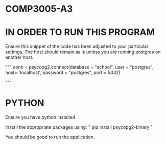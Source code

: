 # COMP3005-A3

# IN ORDER TO RUN THIS PROGRAM

Ensure this snippet of the code has been adjusted to your particular settings. The host should remain as is unless you are running postgres on another host.

"""
conn = psycopg2.connect(database = "school", 
                        user = "postgres", 
                        host= 'localhost',
                        password = "postgres",
                        port = 5432)

"""


# PYTHON

Ensure you have python installed

Install the appropriate packages using: " pip install psycopg2-binary " 

You should be good to run the application.





